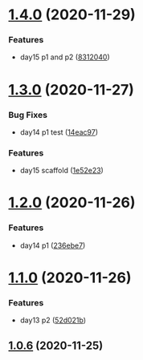 # [1.4.0](https://github.com/dds/aoc2019/compare/v1.3.0...v1.4.0) (2020-11-29)


### Features

* day15 p1 and p2 ([8312040](https://github.com/dds/aoc2019/commit/831204072b35ba5a9511360416877f9a3568bf94))



# [1.3.0](https://github.com/dds/aoc2019/compare/v1.2.0...v1.3.0) (2020-11-27)


### Bug Fixes

* day14 p1 test ([14eac97](https://github.com/dds/aoc2019/commit/14eac975aa68dde46a27d16ee37e1fe63577c969))


### Features

* day15 scaffold ([1e52e23](https://github.com/dds/aoc2019/commit/1e52e230728752c6891b1180a27cdaee4b50dc60))



# [1.2.0](https://github.com/dds/aoc2019/compare/v1.1.0...v1.2.0) (2020-11-26)


### Features

* day14 p1 ([236ebe7](https://github.com/dds/aoc2019/commit/236ebe7c353214abc9f05d887219f1aeb7de08bf))



# [1.1.0](https://github.com/dds/aoc2019/compare/v1.0.6...v1.1.0) (2020-11-26)


### Features

* day13 p2 ([52d021b](https://github.com/dds/aoc2019/commit/52d021b247873d8c2a0871546a4308cd18c3ed76))



## [1.0.6](https://github.com/dds/aoc2019/compare/v1.0.5...v1.0.6) (2020-11-25)



